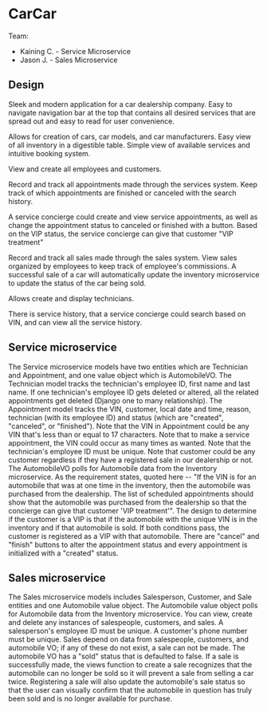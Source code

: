 # CarCar

Team:

* Kaining C. - Service Microservice
* Jason J. -  Sales Microservice

## Design

Sleek and modern application for a car dealership company. Easy to navigate navigation bar at the top that contains all desired services that are spread out and easy to read for user convenience.

Allows for creation of cars, car models, and car manufacturers.
Easy view of all inventory in a digestible table.
Simple view of available services and intuitive booking system.

View and create all employees and customers.

Record and track all appointments made through the services system.
Keep track of which appointments are finished or canceled with the search history.

A service concierge could create and view service appointments, as well as change the appointment status to canceled or finished with a button. Based on the VIP status, the service concierge can give that customer "VIP treatment"

Record and track all sales made through the sales system.
View sales organized by employees to keep track of employee's commissions.
A successful sale of a car will automatically update the inventory microservice to update the status of the car being sold.

Allows create and display technicians.

There is service history, that a service concierge could search based on VIN, and can view all the service history.

## Service microservice

The Service microservice models have two entities which are Technician and Appointment, and one value object which is AutomobileVO.
The Technician model tracks the technician's employee ID, first name and last name. If one technician's employee ID gets deleted or altered, all the related appointments get deleted (Django one to many relationship).
The Appointment model tracks the VIN, customer, local date and time, reason, technician (with its employee ID) and status (which are "created", "canceled", or "finished").
Note that the VIN in Appointment could be any VIN that's less than or equal to 17 characters. Note that to make a service appointment, the VIN could occur as many times as wanted. Note that the technician's employee ID must be unique. Note that customer could be any customer regardless if they have a registered sale in our dealership or not.
The AutomobileVO polls for Automobile data from the Inventory microservice.
As the requirement states, quoted here -- "If the VIN is for an automobile that was at one time in the inventory, then the automobile was purchased from the dealership. The list of scheduled appointments should show that the automobile was purchased from the dealership so that the concierge can give that customer 'VIP treatment'". The design to determine if the customer is a VIP is that if the automobile with the unique VIN is in the inventory and if that automobile is sold. If both conditions pass, the customer is registered as a VIP with that automobile.
There are "cancel" and "finish" buttons to alter the appointment status and every appointment is initialized with a "created" status.

## Sales microservice

The Sales microservice models includes Salesperson, Customer, and Sale entities and one Automobile value object.
The Automobile value object polls for Automobile data from the Inventory microservice.
You can view, create and delete any instances of salespeople, customers, and sales.
A salesperson's employee ID must be unique.
A customer's phone number must be unique.
Sales depend on data from salespeople, customers, and automobile VO; if any of these do not exist, a sale can not be made.
The automobile VO has a "sold" status that is defaulted to false.
If a sale is successfully made, the views function to create a sale recognizes that the automobile can no longer be sold so it will prevent a sale from selling a car twice.
Registering a sale will also update the automobile's sale status so that the user can visually confirm that the automobile in question has truly been sold and is no longer available for purchase.
